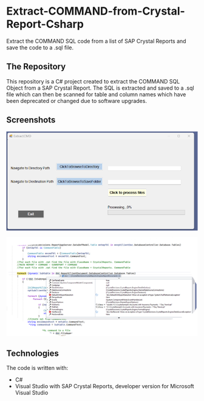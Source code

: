 # Extract-COMMAND-from-Crystal-Report-Csharp

Extract the COMMAND SQL code from a list of SAP Crystal Reports and save the code to a .sql file.

## The Repository

This repository is a C# project created to extract the COMMAND SQL Object from a SAP Crystal Report. The SQL is extracted and saved to a .sql file which can then be scanned for table and column names which have been deprecated or changed due to software upgrades.

## Screenshots

![Input form](Input-Form.png)

![CrystalDecisions](CrystalDecisions.png)

## Technologies

The code is written with:

- C#
- Visual Studio with SAP Crystal Reports, developer version for Microsoft Visual Studio
